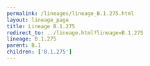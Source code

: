 ```yaml
---
permalink: /lineages/lineage_B.1.275.html
layout: lineage_page
title: Lineage B.1.275
redirect_to: ../lineage.html?lineage=B.1.275
lineage: B.1.275
parent: B.1
children: ['B.1.275']
---
```

